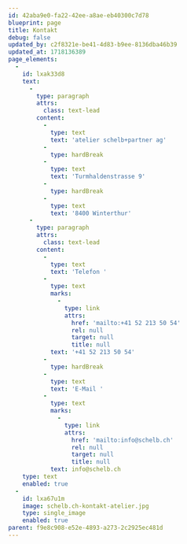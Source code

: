 ```yaml
---
id: 42aba9e0-fa22-42ee-a8ae-eb40300c7d78
blueprint: page
title: Kontakt
debug: false
updated_by: c2f8321e-be41-4d83-b9ee-8136dba46b39
updated_at: 1718136389
page_elements:
  -
    id: lxak33d8
    text:
      -
        type: paragraph
        attrs:
          class: text-lead
        content:
          -
            type: text
            text: 'atelier schelb+partner ag'
          -
            type: hardBreak
          -
            type: text
            text: 'Turmhaldenstrasse 9'
          -
            type: hardBreak
          -
            type: text
            text: '8400 Winterthur'
      -
        type: paragraph
        attrs:
          class: text-lead
        content:
          -
            type: text
            text: 'Telefon '
          -
            type: text
            marks:
              -
                type: link
                attrs:
                  href: 'mailto:+41 52 213 50 54'
                  rel: null
                  target: null
                  title: null
            text: '+41 52 213 50 54'
          -
            type: hardBreak
          -
            type: text
            text: 'E-Mail '
          -
            type: text
            marks:
              -
                type: link
                attrs:
                  href: 'mailto:info@schelb.ch'
                  rel: null
                  target: null
                  title: null
            text: info@schelb.ch
    type: text
    enabled: true
  -
    id: lxa67u1m
    image: schelb.ch-kontakt-atelier.jpg
    type: single_image
    enabled: true
parent: f9e8c908-e52e-4893-a273-2c2925ec481d
---
```

